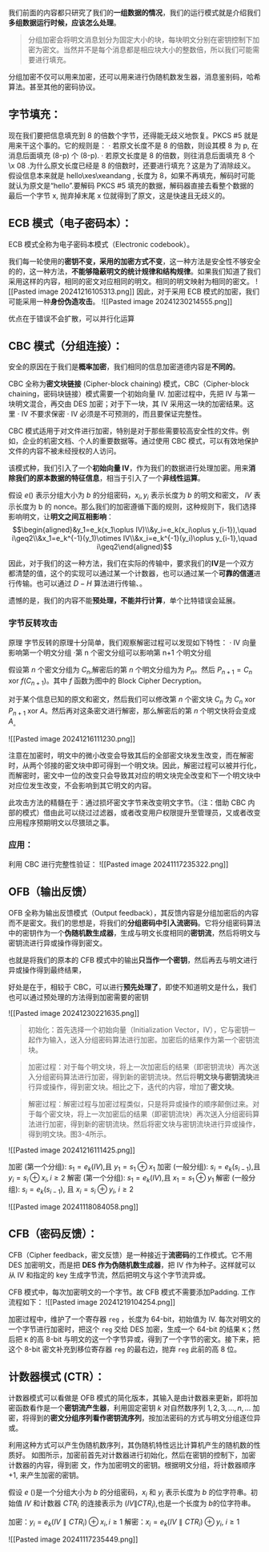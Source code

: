 我们前面的内容都只研究了我们的**一组数据的情况**，我们的运行模式就是介绍我们**多组数据运行时候，应该怎么处理**。
>分组加密会将明文消息划分为固定大小的块，每块明文分别在密钥控制下加密为密文。当然并不是每个消息都是相应块大小的整数倍，所以我们可能需要进行填充。

分组加密不仅可以用来加密，还可以用来进行伪随机数发生器，消息鉴别码，哈希算法。甚至其他的密码协议。

## 字节填充：
现在我们要把信息填充到 8 的倍数个字节，还得能无歧义地恢复。PKCS #5 就是用来干这个事的。它的规则是：
· 若原文长度不是 8 的倍数，则设其模 8 为 p, 在消息后面填充 (8-p) 个 (8-p).
· 若原文长度是 8 的倍数，则往消息后面填充 8 个 \x 08 .为什么原文长度已经是 8 的倍数时，还要进行填充？这是为了消除歧义。假设信息本来就是 hello\xes\xeandang , 长度为 8，如果不再填充，解码时可能就认为原文是“hello”.要解码 PKCS #5 填充的数据，解码器直接去看整个数据的最后一个字节 x, 抛弃掉末尾 x 位就得到了原文，这是快速且无歧义的。



## ECB 模式（电子密码本）：

ECB 模式全称为电子密码本模式（Electronic codebook）。

我们每一轮使用的**密钥不变，采用的加密方式不变**，这一种方法是安全性不够安全的的，这一种方法，**不能够隐蔽明文的统计规律和结构规律**。如果我们知道了我们采用这样的内容，相同的密文对应相同的明文。相同的明文映射为相同的密文。
![[Pasted image 20241216105313.png]]
因此，对于采用 ECB 模式的加密，我们可能采用一种**身份伪造攻击**。
![[Pasted image 20241230214555.png]]

优点在于错误不会扩散，可以并行化运算

## CBC 模式（分组连接）：
安全的原因在于我们是**概率加密**，我们相同的信息加密道德内容是**不同的**。

CBC 全称为**密文块链接** (Cipher-block chaining) 模式，CBC（Cipher-block chaining，密码块链接）模式需要一个初始向量 IV. 加密过程中，先把 IV 与第一块明文混合，再交由 DES 加密；对于下一块，其 IV 采用这一块的加密结果。这里
 · IV 不要求保密
 · IV 必须是不可预测的，而且要保证完整性。

CBC 模式适用于对文件进行加密，特别是对于那些需要较高安全性的文件。例如，企业的机密文档、个人的重要数据等。通过使用 CBC 模式，可以有效地保护文件的内容不被未经授权的人访问。

该模式种，我们引入了一个**初始向量 IV**，作为我们的数据进行处理加密。用来**消除我们的原本数据的特征信息**，相当于引入了一个**非线性运算**。

假设 $e()$ 表示分组大小为 $b$ 的分组密码，$x_{i},y_{i}$ 表示长度为 $b$ 的明文和密文， $IV$ 表示长度为 b 的 nonce。那么我们的加密遵循下面的规则，这种规则下，我们选择影响明文，让**明文之间互相影响**：
$$\begin{aligned}&y_1=e_k(x_1\oplus IV)\\&y_i=e_k(x_i\oplus y_{i-1}),\quad i\geq2\\&x_1=e_k^{-1}(y_1)\otimes IV\\&x_i=e_k^{-1}(y_i)\oplus y_{i-1},\quad i\geq2\end{aligned}$$

因此，对于我们的这一种方法，我们在实际的传输中，要求我们的**IV**是一个双方都清楚的值，这个的实现可以通过某一个计数器，也可以通过某一个**可靠的信道**进行传输。也可以通过 $D-H$ 算法进行传输、。

遗憾的是，我们的内容不能**预处理，不能并行计算**，单个比特错误会延展。

### 字节反转攻击

原理
字节反转的原理十分简单，我们观察解密过程可以发现如下特性：
· IV 向量影响第一个明文分组
·第 n 个密文分组可以影响第 n+1 个明文分组

假设第 $n$ 个密文分组为 $C_n$,解密后的第 $n$ 个明文分组为为 $P_n$。然后 
$P_{n+1}=C_n$ xor $f(C_{n+1})$。其中 $f$ 函数为图中的 Block Cipher Decryption。

对于某个信息已知的原文和密文，然后我们可以修改第 $n$ 个密文块 $C_{n}$ 为 $C_n$ xor $P_{n+1}$ xor $A_\mathrm{}$。然后再对这条密文进行解密，那么解密后的第 $n$ 个明文快将会变成 $A_{\text{。}}$

![[Pasted image 20241216111230.png]]

注意在加密时，明文中的微小改变会导致其后的全部密文块发生改变，而在解密时，从两个邻接的密文块中即可得到一个明文块。因此，解密过程可以被并行化，而解密时，密文中一位的改变只会导致其对应的明文块完全改变和下一个明文块中对应位发生改变，不会影响到其它明文的内容。

此攻击方法的精髓在于：通过损坏密文字节来改变明文字节。（注：借助 CBC 内部的模式）借由此可以绕过过滤器，或者改变用户权限提升至管理员，又或者改变应用程序预期明文以尽猥琐之事。



### 应用：
利用 CBC 进行完整性验证：
![[Pasted image 20241117235322.png]]

## OFB（输出反馈）
OFB 全称为输出反馈模式（Output feedback），其反馈内容是分组加密后的内容而不是密文。我们的思想是，将我们的**分组密码中引入流密码**。它将分组密码算法中的密钥作为一个**伪随机数生成器**，生成与明文长度相同的**密钥流**，然后将明文与密钥流进行异或操作得到密文。

也就是将我们的原本的 CFB 模式中的输出**只当作一个密钥**，然后再去与明文进行异或操作得到最终结果，

好处是在于，相较于 CBC，可以进行**预先处理了**，即使不知道明文是什么，我们也可以通过预处理的方法得到加密需要的密钥

![[Pasted image 20241230221635.png]]


>初始化：首先选择一个初始向量（Initialization Vector，IV），它与密钥一起作为输入，送入分组密码算法进行加密。加密后的结果作为第一个密钥流块。

>加密过程：对于每个明文块，将上一次加密后的结果（即密钥流块）再次送入分组密码算法进行加密，得到新的密钥流块。然后将**明文块与密钥流块**进行异或操作，得到密文块。相比之下，迭代的内容，增加了**密文块**。


>解密过程：解密过程与加密过程类似，只是将异或操作的顺序颠倒过来。对于每个密文块，将上一次加密后的结果（即密钥流块）再次送入分组密码算法进行加密，得到新的密钥流块。然后将密文块与密钥流块进行异或操作，得到明文块。图3-4所示。

![[Pasted image 20241216111425.png]]


加密 (第一个分组): $s_1= e_k( IV)$,且 $y_1=s_1\oplus x_1$
加密 (一般分组): $s_i= e_k( s_{i- 1})$,且 $y_i=s_i\oplus x_i,i\geq2$
解密 (第一个分组): $s_1=e_k(IV)$,且 $x_1=s_1\oplus y_1$
解密 (一般分组): $s_i= e_k( s_{i- 1})$, 且 $x_i= s_i\oplus y_i$, $i\geq 2$


![[Pasted image 20241118084058.png]]




## CFB（密码反馈）：
CFB（Cipher feedback，密文反馈）是一种接近于**流密码**的工作模式。它不用 DES 加密明文，而是把 **DES 作为伪随机数生成器**，把 IV 作为种子。这样就可以从 IV 和指定的 key 生成字节流，然后把明文与这个字节流异或。

CFB 模式中，每次加密明文的一个字节。故 CFB 模式不需要添加Padding. 工作流程如下：
![[Pasted image 20241219104254.png]]

加密过程中，维护了一个寄存器 `reg` ，长度为 64-bit，初始值为 IV. 每次对明文的一个字节进行加密时，把这个 `reg` 交给 DES 加密，生成一个 64-bit 的结果 `K`；然后把 `K` 的高 8-bit 与明文的这一个字节异或，得到了一个字节的密文。接下来，把这个 8-bit 密文补充到移位寄存器 `reg` 的最右边，抛弃 `reg` 此前的高 8 位。


## 计数器模式 (CTR）：

计数器模式可以看做是 OFB 模式的简化版本，其输入是由计数器来更新，即将加密函数看作是一个**密钥流产生器**，利用固定密钥 $k$ 对自然数序列 $1,2,3,\ldots,n,\ldots$ 加密，将得到的**密文分组序列看作密钥流序列**，按加法密码的方式与明文分组逐位异或。

利用这种方式可以产生伪随机数序列，其伪随机特性远比计算机产生的随机数的性质好。
如图所示，加密前首先对计数器进行初始化，然后在密钥的控制下，加密计数器的内容，得到密
文，作为加密明文的密钥。根据明文分组，将计数器顺序+1, 来产生加密的密钥。

假设 $e$ ()是一个分组大小为 $b$ 的分组密码，$x_i$ 和 $y_i$ 表示长度为 $b$ 的位字符串。初始值 $IV$ 和计数器 $CTR_i$ 的连接表示为 $(IV\|CTR_i)$,也是一个长度为 $b$的位字符串。

加密：$y_i=e_k(IV\parallel CTR_i)\oplus x_i,i\geq1$
解密：$x_i= e_k( IV\parallel CTR_i) \oplus y_i$, $i\geq 1$

![[Pasted image 20241117235449.png]]


